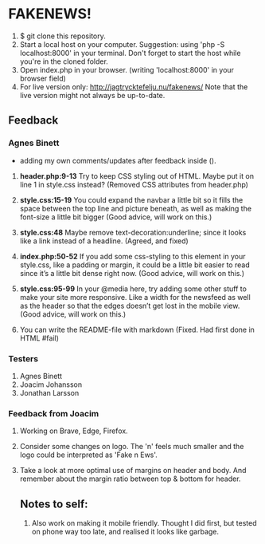 # FAKENEWS!

1. \$ git clone this repository.
2. Start a local host on your computer.
   Suggestion: using 'php -S localhost:8000' in your terminal.
   Don't forget to start the host while you're in the cloned folder.
3. Open index.php in your browser.
   (writing 'localhost:8000' in your browser field)
4. For live version only: http://jagtrycktefelju.nu/fakenews/
   Note that the live version might not always be up-to-date.

## Feedback

### Agnes Binett

- adding my own comments/updates after feedback inside ().

1. **header.php:9-13**
   Try to keep CSS styling out of HTML. Maybe put it on line 1 in style.css instead? (Removed CSS attributes from header.php)

2. **style.css:15-19**
   You could expand the navbar a little bit so it fills the space between the top line and picture beneath, as well as making the font-size a little bit bigger (Good advice, will work on this.)

3. **style.css:48**
   Maybe remove text-decoration:underline; since it looks like a link instead of a headline. (Agreed, and fixed)

4. **index.php:50-52**
   If you add some css-styling to this element in your style.css, like a padding or margin, it could be a little bit easier to read since it’s a little bit dense right now. (Good advice, will work on this.)

5. **style.css:95-99**
   In your @media here, try adding some other stuff to make your site more responsive. Like a width for the newsfeed as well as the header so that the edges doesn’t get lost in the mobile view. (Good advice, will work on this.)

6. You can write the README-file with markdown
   (Fixed. Had first done in HTML #fail)

### Testers

1. Agnes Binett
2. Joacim Johansson
3. Jonathan Larsson

### Feedback from Joacim

1. Working on Brave, Edge, Firefox.
2. Consider some changes on logo. The 'n' feels much smaller and the logo could
   be interpreted as 'Fake n Ews'.
3. Take a look at more optimal use of margins on header and body.
   And remember about the margin ratio between top & bottom for header.

   ## Notes to self:

   1. Also work on making it mobile friendly. Thought I did first, but tested on phone way too late,
      and realised it looks like garbage.
